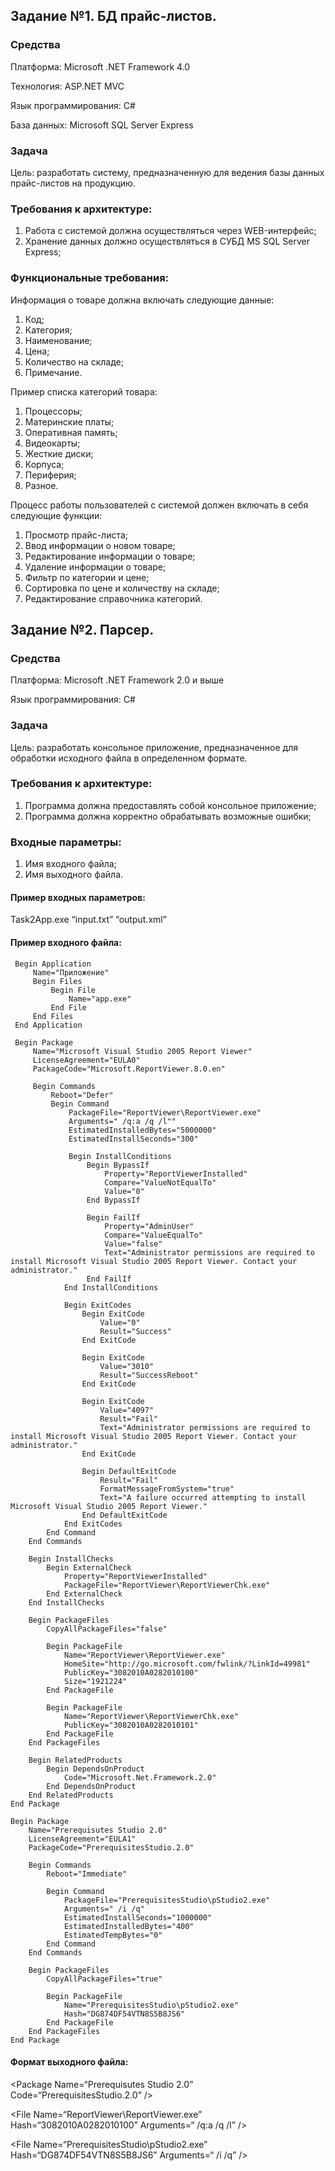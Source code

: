 ## Задание №1. БД прайс-листов.

### Средства

Платформа: Microsoft .NET Framework 4.0

Технология: ASP.NET MVC

Язык программирования: C#

База данных: Microsoft SQL Server Express

### Задача

Цель: разработать систему, предназначенную для ведения базы данных прайс-листов на продукцию.

### Требования к архитектуре:

1. Работа с системой должна осуществляться через WEB-интерфейс;
2. Хранение данных должно осуществляться в СУБД MS SQL Server Express;

### Функциональные требования:

Информация о товаре должна включать следующие данные:
1. Код;
2. Категория;
3. Наименование;
4. Цена;
5. Количество на складе;
6. Примечание.

Пример списка категорий товара:
1. Процессоры;
2. Материнские платы;
3. Оперативная память;
4. Видеокарты;
5. Жесткие диски;
6. Корпуса;
7. Периферия;
8. Разное.

Процесс работы пользователей с системой должен включать в себя следующие функции:
1. Просмотр прайс-листа;
2. Ввод информации о новом товаре;
3. Редактирование информации о товаре;
4. Удаление информации о товаре;
5. Фильтр по категории и цене;
6. Сортировка по цене и количеству на складе;
7. Редактирование справочника категорий.

## Задание №2. Парсер.

### Средства

Платформа: Microsoft .NET Framework 2.0 и выше

Язык программирования: C#

### Задача

Цель: разработать консольное приложение, предназначенное для обработки исходного файла в определенном формате.

### Требования к архитектуре:

1. Программа должна предоставлять собой консольное приложение;
2. Программа должна корректно обрабатывать возможные ошибки;

### Входные параметры:

1. Имя входного файла;
2. Имя выходного файла.

#### Пример входных параметров:

Task2App.exe “input.txt” “output.xml”

#### Пример входного файла:

     Begin Application
         Name="Приложение"
         Begin Files
             Begin File
                 Name="app.exe"
             End File
         End Files
     End Application

     Begin Package
         Name="Microsoft Visual Studio 2005 Report Viewer"
         LicenseAgreement="EULA0"
         PackageCode="Microsoft.ReportViewer.8.0.en"

         Begin Commands
             Reboot="Defer"
             Begin Command
                 PackageFile="ReportViewer\ReportViewer.exe"
                 Arguments=" /q:a /q /l""
                 EstimatedInstalledBytes="5000000"
                 EstimatedInstallSeconds="300"

                 Begin InstallConditions
                     Begin BypassIf
                         Property="ReportViewerInstalled"
                         Compare="ValueNotEqualTo"
                         Value="0"
                     End BypassIf

                     Begin FailIf
                         Property="AdminUser"
                         Compare="ValueEqualTo"
                         Value="false"
                         Text="Administrator permissions are required to install Microsoft Visual Studio 2005 Report Viewer. Contact your administrator."
                     End FailIf
                End InstallConditions

                Begin ExitCodes
                    Begin ExitCode
                        Value="0"
                        Result="Success"
                    End ExitCode

                    Begin ExitCode
                        Value="3010"
                        Result="SuccessReboot"
                    End ExitCode

                    Begin ExitCode
                        Value="4097"
                        Result="Fail"
                        Text="Administrator permissions are required to install Microsoft Visual Studio 2005 Report Viewer. Contact your administrator."
                    End ExitCode

                    Begin DefaultExitCode
                        Result="Fail"
                        FormatMessageFromSystem="true"
                        Text="A failure occurred attempting to install Microsoft Visual Studio 2005 Report Viewer."
                    End DefaultExitCode
                End ExitCodes
            End Command
        End Commands

        Begin InstallChecks
            Begin ExternalCheck
                Property="ReportViewerInstalled"
                PackageFile="ReportViewer\ReportViewerChk.exe"
            End ExternalCheck
        End InstallChecks

        Begin PackageFiles
            CopyAllPackageFiles="false"

            Begin PackageFile
                Name="ReportViewer\ReportViewer.exe"
                HomeSite="http://go.microsoft.com/fwlink/?LinkId=49981"
                PublicKey="3082010A0282010100"
                Size="1921224"
            End PackageFile

            Begin PackageFile
                Name="ReportViewer\ReportViewerChk.exe"
                PublicKey="3082010A0282010101"
            End PackageFile
        End PackageFiles

        Begin RelatedProducts
            Begin DependsOnProduct
                Code="Microsoft.Net.Framework.2.0"
            End DependsOnProduct
        End RelatedProducts
    End Package

    Begin Package
        Name="Prerequisutes Studio 2.0"
        LicenseAgreement="EULA1"
        PackageCode="PrerequisitesStudio.2.0"

        Begin Commands
            Reboot="Immediate"

            Begin Command
                PackageFile="PrerequisitesStudio\pStudio2.exe"
                Arguments=" /i /q"
                EstimatedInstallSeconds="1000000"
                EstimatedInstalledBytes="400"
                EstimatedTempBytes="0"
            End Command
        End Commands

        Begin PackageFiles
            CopyAllPackageFiles="true"

            Begin PackageFile
                Name="PrerequisitesStudio\pStudio2.exe"
                Hash="DG874DF54VTN8S5B8JS6"
            End PackageFile
        End PackageFiles
    End Package

#### Формат выходного файла:
<Packages>
    <Package Name=“Microsoft Visual Studio 2005 Report Viewer” Code=“Microsoft.ReportViewer.8.0.en” />

<Package Name=“Prerequisutes Studio 2.0” Code=“PrerequisitesStudio.2.0” />

</Packages>

<Files>

<File Name=“ReportViewer\ReportViewer.exe” Hash=“3082010A0282010100” Arguments=“ /q:a /q /l” />

<File Name=“ReportViewer\ReportViewerChk.exe” Hash=“3082010A0282010101” Arguments=“” />

<File Name=“PrerequisitesStudio\pStudio2.exe” Hash=“DG874DF54VTN8S5B8JS6” Arguments=“ /i /q” />

</Files>
